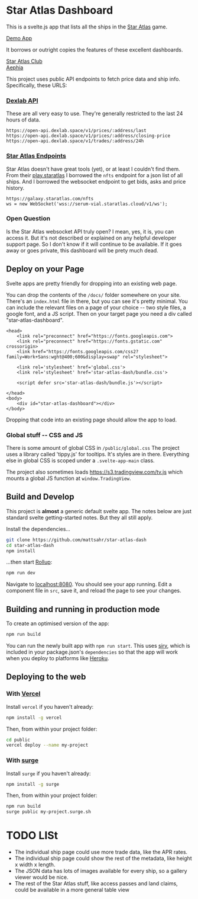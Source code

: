 # Star Atlas Dashboard

This is a svelte.js app that lists all the ships in the [Star Atlas](https://staratlas.com) game.

[Demo App](https://mattsahr.github.io/star-atlas-dash/)

It borrows or outright copies the features of these excellent dashboards.

[Star Atlas Club](https://explorer.staratlas.club/ships/staking)  
[Aephia](https://aephia.com/star-atlas-ships/)

This project uses public API endpoints to fetch price data and ship info.  Specifically, these URLS:

### [Dexlab API](https://docs.dexlab.space/api-documentation/rest-api)
These are all very easy to use.  They're generally restricted to the last 24 hours of data.

```
https://open-api.dexlab.space/v1/prices/:address/last
https://open-api.dexlab.space/v1/prices/:address/closing-price
https://open-api.dexlab.space/v1/trades/:address/24h
```

### [Star Atlas Endpoints](https://github.com/staratlasmeta)

Star Atlas doesn't have great tools (yet), or at least I couldn't find them.  From their [play.staratlas](https://plya.staratlas.com) I borrowed the `nfts` endpoint for a json list of all ships.  And I borrowed the websocket endpoint to get bids, asks and price history.

```
https://galaxy.staratlas.com/nfts
ws = new WebSocket('wss://serum-vial.staratlas.cloud/v1/ws');
```

### Open Question

Is the Star Atlas websocket API truly open?  I mean, yes, it is, you can access it.  But it's not described or explained on any helpful developer support page.  So I don't know if it will continue to be available.  If it goes away or goes private, this dashboard will be prety much dead.

## Deploy on your Page

Svelte apps are pretty friendly for dropping into an existing web page.  

You can drop the contents of the `/docs/` folder somewhere on your site.  There's an `index.html` file in there, but you can see it's pretty minimal.  You can include the relevant files on a page of your choice -- two style files, a google font, and a JS script.  Then on your target page you need a div called "star-atlas-dashboard".

```
<head>
    <link rel="preconnect" href="https://fonts.googleapis.com">
    <link rel="preconnect" href="https://fonts.gstatic.com" crossorigin>
    <link href="https://fonts.googleapis.com/css2?family=Work+Sans:wght@400;600&display=swap" rel="stylesheet">

    <link rel='stylesheet' href='global.css'>
    <link rel='stylesheet' href='star-atlas-dash/bundle.css'>

    <script defer src='star-atlas-dash/bundle.js'></script>

</head>
<body>
    <div id="star-atlas-dashboard"></div>
</body>
```

Dropping that code into an existing page should allow the app to load.

### Global stuff -- CSS and JS

There is some amount of global CSS in `/public/global.css`  The project uses a library called 'tippy.js' for tooltips.  It's styles are in there.  Everything else in global CSS is scoped under a `.svelte-app-main` class.

The project also sometimes loads https://s3.tradingview.com/tv.js which mounts a global JS function at `window.TradingView`.

## Build and Develop

This project is **almost** a generic default svelte app.  The notes below are just standard svelte getting-started notes.  But they all still apply.

Install the dependencies...

```bash
git clone https://github.com/mattsahr/star-atlas-dash
cd star-atlas-dash
npm install
```

...then start [Rollup](https://rollupjs.org):

```bash
npm run dev
```

Navigate to [localhost:8080](http://localhost:8080). You should see your app running. Edit a component file in `src`, save it, and reload the page to see your changes.


## Building and running in production mode

To create an optimised version of the app:

```bash
npm run build
```

You can run the newly built app with `npm run start`. This uses [sirv](https://github.com/lukeed/sirv), which is included in your package.json's `dependencies` so that the app will work when you deploy to platforms like [Heroku](https://heroku.com).


## Deploying to the web

### With [Vercel](https://vercel.com)

Install `vercel` if you haven't already:

```bash
npm install -g vercel
```

Then, from within your project folder:

```bash
cd public
vercel deploy --name my-project
```

### With [surge](https://surge.sh/)

Install `surge` if you haven't already:

```bash
npm install -g surge
```

Then, from within your project folder:

```bash
npm run build
surge public my-project.surge.sh
```

# TODO LISt

- The individual ship page could use more trade data, like the APR rates.
- The individual ship page could show the rest of the metadata, like height x width x length.
- The JSON data has lots of images available for every ship, so a gallery viewer would be nice.
- The rest of the Star Atlas stuff, like access passes and land claims, could be available in a more general table view